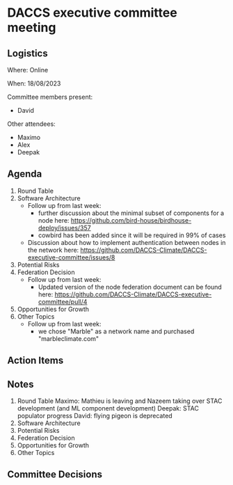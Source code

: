 # DACCS executive committee meeting

## Logistics

Where: Online

When: 18/08/2023

Committee members present:

- David

Other attendees:

- Maximo
- Alex
- Deepak

## Agenda

1. Round Table
2. Software Architecture
   - Follow up from last week:
     - further discussion about the minimal subset of components for a node here: https://github.com/bird-house/birdhouse-deploy/issues/357
     - cowbird has been added since it will be required in 99% of cases
   - Discussion about how to implement authentication between nodes in the network here: https://github.com/DACCS-Climate/DACCS-executive-committee/issues/8
3. Potential Risks
4. Federation Decision
    - Follow up from last week:
      - Updated version of the node federation document can be found here: https://github.com/DACCS-Climate/DACCS-executive-committee/pull/4
5. Opportunities for Growth
6. Other Topics
   - Follow up from last week:
     - we chose "Marble" as a network name and purchased "marbleclimate.com"

## Action Items


## Notes

1. Round Table
   Maximo: Mathieu is leaving and Nazeem taking over STAC development (and ML component development)
   Deepak: STAC populator progress
   David: flying pigeon is deprecated
2. Software Architecture
3. Potential Risks
4. Federation Decision
5. Opportunities for Growth
6. Other Topics

## Committee Decisions

